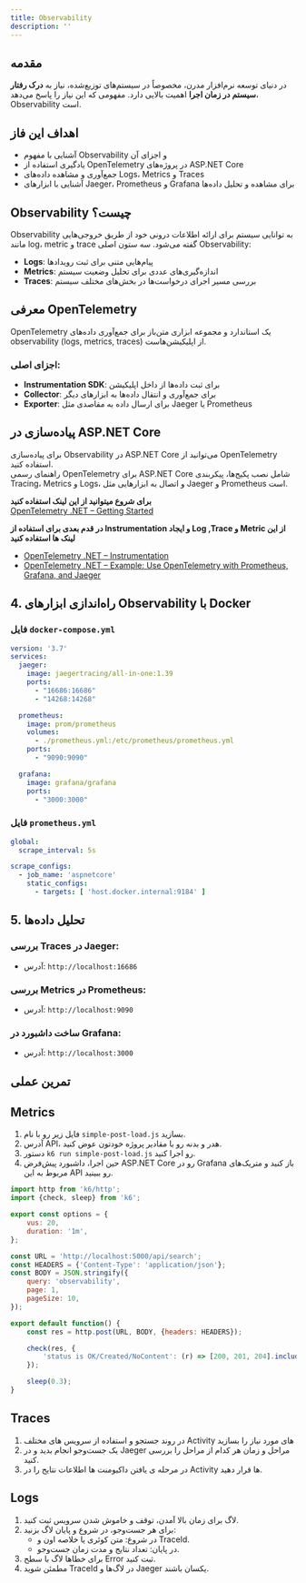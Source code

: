 ```yaml
---
title: Observability
description: ''
---
```


## مقدمه

در دنیای توسعه نرم‌افزار مدرن، مخصوصاً در سیستم‌های توزیع‌شده، نیاز به **درک رفتار سیستم در زمان اجرا** اهمیت بالایی
دارد. مفهومی که این نیاز را پاسخ می‌دهد،
Observability
است.

## اهداف این فاز

* آشنایی با مفهوم
  Observability
  و اجزای آن
* یادگیری استفاده از
  OpenTelemetry
  در پروژه‌های
  ASP.NET Core
* جمع‌آوری و مشاهده داده‌های
  Logs، Metrics
  و
  Traces
* آشنایی با ابزارهای
  Jaeger، Prometheus
  و
  Grafana
  برای مشاهده و تحلیل داده‌ها

## Observability چیست؟

Observability به توانایی سیستم برای ارائه اطلاعات درونی خود از طریق خروجی‌هایی مانند log، metric و trace گفته می‌شود. سه
ستون اصلی Observability:

* **Logs**: پیام‌هایی متنی برای ثبت رویدادها
* **Metrics**: اندازه‌گیری‌های عددی برای تحلیل وضعیت سیستم
* **Traces**: بررسی مسیر اجرای درخواست‌ها در بخش‌های مختلف سیستم

## معرفی OpenTelemetry

OpenTelemetry یک استاندارد و مجموعه ابزاری متن‌باز برای جمع‌آوری داده‌های observability (logs, metrics, traces) از
اپلیکیشن‌هاست.

### اجزای اصلی:

* **Instrumentation SDK**: برای ثبت داده‌ها از داخل اپلیکیشن
* **Collector**: برای جمع‌آوری و انتقال داده‌ها به ابزارهای دیگر
* **Exporter**: برای ارسال داده به مقاصدی مثل Jaeger یا Prometheus

## پیاده‌سازی در ASP.NET Core

برای پیاده‌سازی Observability در ASP.NET Core می‌توانید از OpenTelemetry استفاده کنید.  
راهنمای رسمی OpenTelemetry برای ASP.NET Core شامل نصب پکیج‌ها، پیکربندی Tracing، Metrics و Logs، و اتصال به ابزارهایی
مثل Jaeger و Prometheus است.

**برای شروع میتوانید از این لینک استفاده کنید**  
[OpenTelemetry .NET – Getting Started](https://opentelemetry.io/docs/languages/dotnet/getting-started/)

**در قدم بعدی برای استفاده از Instrumentation و ایجاد Log ,Trace و Metric از این لینک ها استفاده کنید**

- [OpenTelemetry .NET – Instrumentation](https://opentelemetry.io/docs/languages/dotnet/instrumentation/)
- [OpenTelemetry .NET – Example: Use OpenTelemetry with Prometheus, Grafana, and Jaeger](https://learn.microsoft.com/en-us/dotnet/core/diagnostics/observability-prgrja-example)

## 4. راه‌اندازی ابزارهای Observability با Docker

### فایل `docker-compose.yml`

```yaml
version: '3.7'
services:
  jaeger:
    image: jaegertracing/all-in-one:1.39
    ports:
      - "16686:16686"
      - "14268:14268"

  prometheus:
    image: prom/prometheus
    volumes:
      - ./prometheus.yml:/etc/prometheus/prometheus.yml
    ports:
      - "9090:9090"

  grafana:
    image: grafana/grafana
    ports:
      - "3000:3000"
```

### فایل `prometheus.yml`

```yaml
global:
  scrape_interval: 5s

scrape_configs:
  - job_name: 'aspnetcore'
    static_configs:
      - targets: [ 'host.docker.internal:9184' ]
```

## 5. تحلیل داده‌ها

### بررسی Traces در Jaeger:

* آدرس: `http://localhost:16686`

### بررسی Metrics در Prometheus:

* آدرس: `http://localhost:9090`

### ساخت داشبورد در Grafana:

* آدرس: `http://localhost:3000`

## تمرین عملی

## Metrics

1. فایل زیر رو با نام `simple-post-load.js` بسازید.
2. آدرس API، هدر و بدنه رو با مقادیر پروژه خودتون عوض کنید.
3. دستور `k6 run simple-post-load.js` رو اجرا کنید.
4. حین اجرا، داشبورد پیش‌فرض ASP.NET Core رو در Grafana باز کنید و متریک‌های مربوط به این API رو ببینید.

```javascript
import http from 'k6/http';
import {check, sleep} from 'k6';

export const options = {
    vus: 20,
    duration: '1m',
};

const URL = 'http://localhost:5000/api/search';
const HEADERS = {'Content-Type': 'application/json'};
const BODY = JSON.stringify({
    query: 'observability',
    page: 1,
    pageSize: 10,
});

export default function() {
    const res = http.post(URL, BODY, {headers: HEADERS});

    check(res, {
        'status is OK/Created/NoContent': (r) => [200, 201, 204].includes(r.status),
    });

    sleep(0.3);
}
```

## Traces

1. در روند جستجو و استفاده از سرویس های مختلف Activity های مورد نیاز را بسازید
2. یک جست‌وجو انجام بدید و در Jaeger مراحل و زمان هر کدام از مراحل را بررسی کنید.
3. در مرحله ی یافتن داکیومنت ها اطلاعات نتایج را در Activity ها قرار دهید.

## Logs

1. لاگ برای زمان بالا آمدن، توقف و خاموش شدن سرویس ثبت کنید.
2. برای هر جست‌وجو، در شروع و پایان لاگ بزنید:
   - در شروع: متن کوئری یا خلاصه اون و TraceId.
   - در پایان: تعداد نتایج و مدت زمان جست‌وجو.
3. برای خطاها لاگ با سطح Error ثبت کنید.
4. مطمئن شوید TraceId در لاگ‌ها و Jaeger یکسان باشند.
